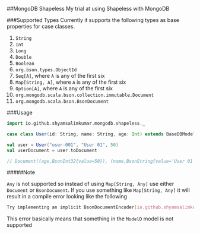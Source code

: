 ##MongoDB Shapeless
My trial at using Shapeless with MongoDB

###Supported Types
Currently it supports the following types as base properties for case classes.

1. `String`
1. `Int`
1. `Long`
1. `Double`
1. `Boolean`
1. `org.bson.types.ObjectId`
1. `Seq[A]`, where `A` is any of the first six
1. `Map[String, A]`, where `A` is any of the first six
1. `Option[A]`, where `A` is any of the first six
1. `org.mongodb.scala.bson.collection.immutable.Document`
1. `org.mongodb.scala.bson.BsonDocument` 

###Usage

```scala
import io.github.shyamsalimkumar.mongodb.shapeless._

case class User(id: String, name: String, age: Int) extends BaseDBModel

val user = User("user-001", "User 01", 50)
val userDocument = user.toDocument

// Document((age,BsonInt32{value=50}), (name,BsonString{value='User 01'}), (_id,BsonString{value='user-001'}))
```

#####Note

`Any` is not supported so instead of using `Map[String, Any]` use either `Document` 
or `BsonDocument`. If you use something like `Map[String, Any]` it will result in a 
compile error looking like the following

```bash
Try implementing an implicit BsonDocumentEncoder[io.github.shyamsalimkumar.mongodb.shapeless.models.ModelD]
```

This error basically means that something in the `ModelD` model is not supported